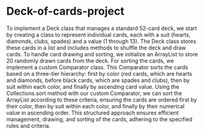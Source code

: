 # Deck-of-cards-project
To implement a Deck class that manages a standard 52-card deck, we start by creating a class to represent individual cards, each with a suit (hearts, diamonds, clubs, spades) and a value (1 through 13). The Deck class stores these cards in a list and includes methods to shuffle the deck and draw cards. To handle card drawing and sorting, we initialize an ArrayList to store 20 randomly drawn cards from the deck. For sorting the cards, we implement a custom Comparator class. This Comparator sorts the cards based on a three-tier hierarchy: first by color (red cards, which are hearts and diamonds, before black cards, which are spades and clubs), then by suit within each color, and finally by ascending card value. Using the Collections.sort method with our custom Comparator, we can sort the ArrayList according to these criteria, ensuring the cards are ordered first by their color, then by suit within each color, and finally by their numerical value in ascending order. This structured approach ensures efficient management, drawing, and sorting of the cards, adhering to the specified rules and criteria.
